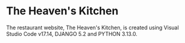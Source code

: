 # The Heaven's Kitchen
The restaurant website, The Heaven's Kitchen, is created using Visual Studio Code v17.14, DJANGO 5.2 and PYTHON 3.13.0.
